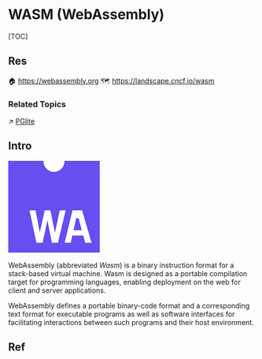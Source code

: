 # WASM (WebAssembly)

[TOC]



## Res
🏠 https://webassembly.org
🗺️ https://landscape.cncf.io/wasm


### Related Topics
↗ [PGlite](../../../../🔑%20CS%20Core/🍕%20Database%20System/👔%20DBMS%20(DataBase%20Management%20System)%20Implementations/☕️%20Object-Relational%20Database/PostgreSQL/PGlite.md)



## Intro
![Image result for wasm](../../../../../Assets/Pics/5AEE46AE-099B-4415-A4B7-EAA5860C6C22.png)

WebAssembly (abbreviated *Wasm*) is a binary instruction format for a stack-based virtual machine. Wasm is designed as a portable compilation target for programming languages, enabling deployment on the web for client and server applications.

WebAssembly defines a portable binary-code format and a corresponding text format for executable programs as well as software interfaces for facilitating interactions between such programs and their host environment.



## Ref
